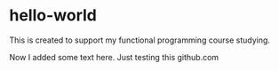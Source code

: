 # hello-world
This is created to support my functional programming course studying.

Now I added some text here. Just testing this github.com
